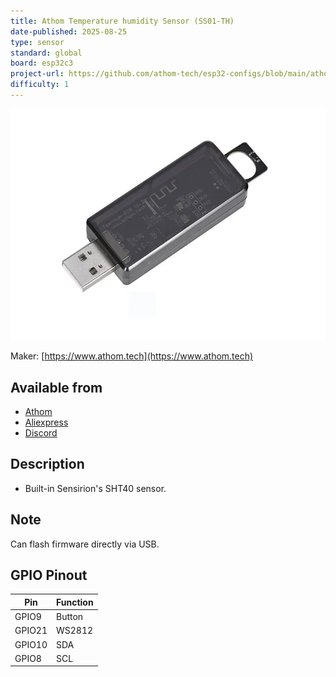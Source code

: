 ```yaml
---
title: Athom Temperature humidity Sensor (SS01-TH)
date-published: 2025-08-25
type: sensor
standard: global
board: esp32c3
project-url: https://github.com/athom-tech/esp32-configs/blob/main/athom-sht40-sensor.yaml
difficulty: 1
---
```


![SS01-CO2](SS01-TH.webp "Athom Temperature humidity Sensor - SS01-TH")

Maker: [https://www.athom.tech](https://www.athom.tech)

## Available from

- [Athom](https://www.athom.tech/blank-1/tempreture-and-humidity-sensor)
- [Aliexpress](https://www.aliexpress.com/item/1005009637778878.html)
- [Discord](https://discord.gg/tHdBmXCwRj)

## Description

- Built-in Sensirion's SHT40 sensor.

## Note

Can flash firmware directly via USB.

## GPIO Pinout

| Pin    | Function |
| ------ | -------- |
| GPIO9  | Button   |
| GPIO21 | WS2812   |
| GPIO10 | SDA      |
| GPIO8  | SCL      |
